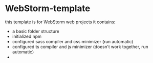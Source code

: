 # WebStorm-template

this template is for WebStorm web projects
it contains:
- a basic folder structure
- initialized npm
- configured sass compiler and css minimizer (run automatic)
- configured ts compiler and js minimizer (doesn't work together, run automatic)
- 
